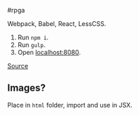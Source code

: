#rpga

Webpack, Babel, React, LessCSS.

1. Run `npm i`.
2. Run `gulp`.
3. Open [localhost:8080](http://localhost:8080).

[Source](https://github.com/ramkulkarni1/WebpackBlitzReactStarter)

## Images?
Place in `html` folder, import and use in JSX.
